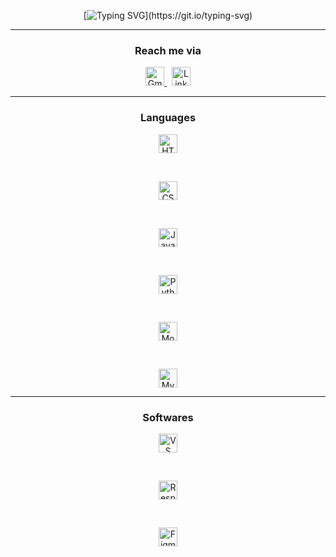 <div align="center">
  
[![Typing SVG](https://readme-typing-svg.demolab.com?font=Cinzel&pause=1000&width=435&lines=%F0%9F%91%8B%7C+Hey+there%2C+Arman+Qureshi+here+!)](https://git.io/typing-svg)

</div>

<hr>

<div align="center">
  
<h3>Reach me via</h3>

<a href="mailto:thearmanqureshi@gmail.com" target="_blank">
  <img src="https://cdn-icons-png.flaticon.com/128/732/732200.png" alt="Gmail" width="30">
</a>
&nbsp;
<a href="https://www.linkedin.com/in/thearmanqureshi" target="_blank">
  <img src="https://cdn-icons-png.flaticon.com/128/3536/3536505.png" alt="LinkedIn" width="30">
</a>

</div>

<hr>

<div align="center">
  
<h3>Languages</h3>

<img src="https://cdn-icons-png.flaticon.com/128/1051/1051277.png" alt="HTML" width="30">

&nbsp;

<img src="https://cdn-icons-png.flaticon.com/128/16020/16020753.png" alt="CSS" width="30">

&nbsp;

<img src="https://cdn-icons-png.flaticon.com/128/5968/5968292.png" alt="JavaScript" width="30">

&nbsp;

<img src="https://cdn-icons-png.flaticon.com/128/5968/5968350.png" alt="Python" width="30">

&nbsp;

<img src="https://www.vectorlogo.zone/logos/mongodb/mongodb-icon.svg" alt="MognoDB" width="30">

&nbsp;

<img src="https://cdn-icons-png.flaticon.com/128/919/919836.png" alt="MySQL" width="30">

</div>

<hr>

<div align="center">
  
<h3>Softwares</h3>

<img src="https://img.icons8.com/?size=48&id=9OGIyU8hrxW5&format=png" alt="VS Code" width="30">

&nbsp;

<img src="https://camo.githubusercontent.com/07f1eb5bc22d00c16512af2e8ba046157ba7da09992b6f34a70b624914d69682/68747470733a2f2f726573706f6e736976656c792e6170702f6173736574732f696d672f6c6f676f2e706e67" alt="Responsively App" width="30">

&nbsp;

<img src="https://cdn-icons-png.flaticon.com/128/5968/5968705.png" alt="Figma" width="30">

</div>
